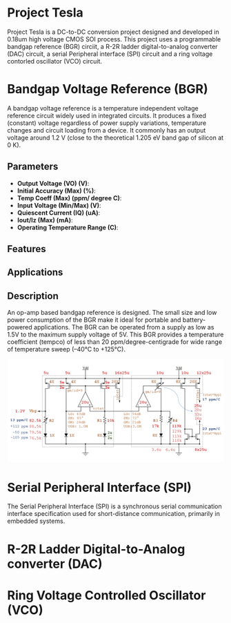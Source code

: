 # Project Tesla
Project Tesla is a DC-to-DC conversion project designed and developed in 0.18um high voltage CMOS SOI process. This project uses a programmable bandgap reference (BGR) circiit, a R-2R ladder digital-to-analog converter (DAC) circuit, a serial Peripheral interface (SPI) circuit and a ring voltage contorled oscillator (VCO) circuit.
# Bandgap Voltage Reference (BGR)
A bandgap voltage reference is a temperature independent voltage reference circuit widely used in integrated circuits. It produces a fixed (constant) voltage regardless of power supply variations, temperature changes and circuit loading from a device. It commonly has an output voltage around 1.2 V (close to the theoretical 1.205 eV band gap of silicon at 0 K).
## Parameters
- **Output Voltage (VO) (V)**:
- **Initial Accuracy (Max) (%)**:
- **Temp Coeff (Max) (ppm/ degree C)**:
- **Input Voltage (Min/Max) (V)**:
- **Quiescent Current (IQ) (uA)**:	
- **Iout/Iz (Max) (mA)**:
- **Operating Temperature Range (C)**:

## Features
## Applications
## Description
An op-amp based bandgap reference is designed. The small size and low power consumption of the BGR make it ideal for portable and battery-powered applications. The BGR can be operated from a supply as low as 1.5V to the maximum supply voltage of 5V. This BGR provides a temperature coefficient (tempco) of less than 20 ppm/degree-centigrade for wide range of temperature sweep (–40°C to +125°C).

![BGR](https://github.com/silicon-vlsi/TESLA/blob/main/Images/BGR.PNG)

# Serial Peripheral Interface (SPI)
The Serial Peripheral Interface (SPI) is a synchronous serial communication interface specification used for short-distance communication, primarily in embedded systems.
# R-2R Ladder Digital-to-Analog converter (DAC)

# Ring Voltage Controlled Oscillator (VCO)

